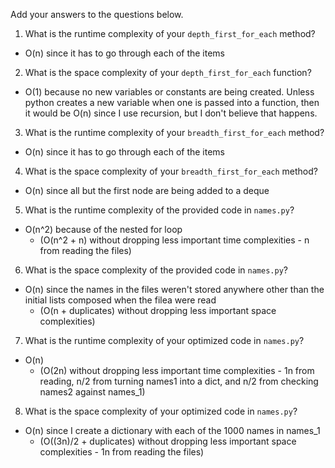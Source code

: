 Add your answers to the questions below.

1. What is the runtime complexity of your `depth_first_for_each` method?
 - O(n) since it has to go through each of the items

2. What is the space complexity of your `depth_first_for_each` function?
 - O(1) because no new variables or constants are being created. Unless python creates a new variable when one is passed into a function, then it would be O(n) since I use recursion, but I don't believe that happens.

3. What is the runtime complexity of your `breadth_first_for_each` method?
 - O(n) since it has to go through each of the items

4. What is the space complexity of your `breadth_first_for_each` method?
 - O(n) since all but the first node are being added to a deque

5. What is the runtime complexity of the provided code in `names.py`?
 - O(n^2) because of the nested for loop
	 - (O(n^2 + n) without dropping less important time complexities - n from reading the files)

6. What is the space complexity of the provided code in `names.py`?
 - O(n) since the names in the files weren't stored anywhere other than the initial lists composed when the filea were read 
	 - (O(n + duplicates) without dropping less important space complexities)

7. What is the runtime complexity of your optimized code in `names.py`?
 - O(n)
	 - (O(2n) without dropping less important time complexities - 1n from reading, n/2 from turning names1 into a dict, and n/2 from checking names2 against names_1)

8. What is the space complexity of your optimized code in `names.py`?
 - O(n) since I create a dictionary with each of the 1000 names in names_1 
	 - (O((3n)/2 + duplicates) without dropping less important space complexities - 1n from reading the files)
